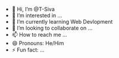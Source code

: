 - 👋 Hi, I’m @T-Siva
- 👀 I’m interested in ...
- 🌱 I’m currently learning Web Devlopment
- 💞️ I’m looking to collaborate on ...
- 📫 How to reach me ...
- 😄 Pronouns: He/Him
- ⚡ Fun fact: ...

<!---
T-Siva/T-Siva is a ✨ special ✨ repository because its `README.md` (this file) appears on your GitHub profile.
You can click the Preview link to take a look at your changes.
--->
